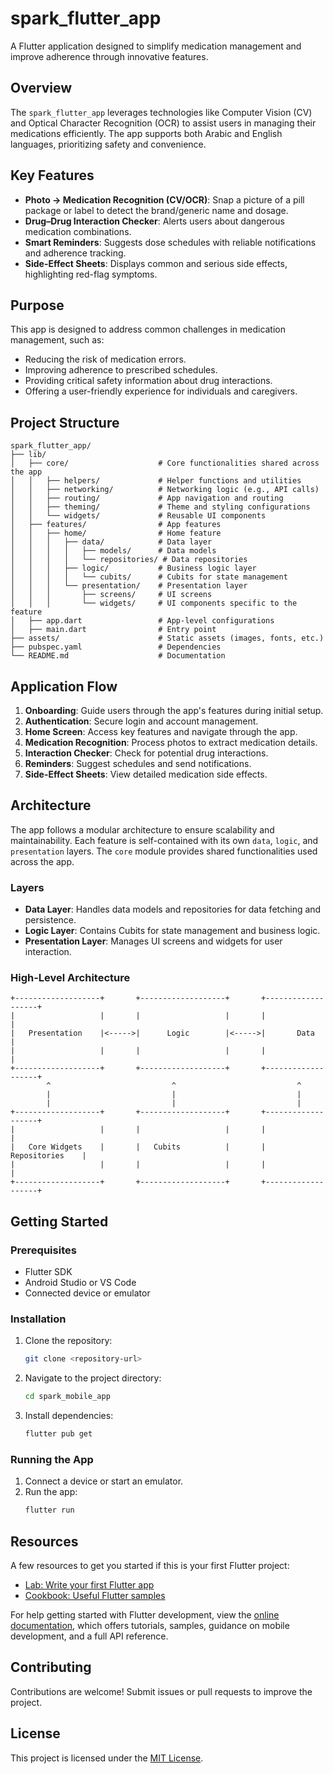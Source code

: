 # spark_flutter_app

A Flutter application designed to simplify medication management and improve adherence through innovative features.

## Overview

The `spark_flutter_app` leverages technologies like Computer Vision (CV) and Optical Character Recognition (OCR) to assist users in managing their medications efficiently. The app supports both Arabic and English languages, prioritizing safety and convenience.

## Key Features

- **Photo → Medication Recognition (CV/OCR)**: Snap a picture of a pill package or label to detect the brand/generic name and dosage.
- **Drug–Drug Interaction Checker**: Alerts users about dangerous medication combinations.
- **Smart Reminders**: Suggests dose schedules with reliable notifications and adherence tracking.
- **Side-Effect Sheets**: Displays common and serious side effects, highlighting red-flag symptoms.

## Purpose

This app is designed to address common challenges in medication management, such as:

- Reducing the risk of medication errors.
- Improving adherence to prescribed schedules.
- Providing critical safety information about drug interactions.
- Offering a user-friendly experience for individuals and caregivers.

## Project Structure

```
spark_flutter_app/
├── lib/
│   ├── core/                    # Core functionalities shared across the app
│   │   ├── helpers/             # Helper functions and utilities
│   │   ├── networking/          # Networking logic (e.g., API calls)
│   │   ├── routing/             # App navigation and routing
│   │   ├── theming/             # Theme and styling configurations
│   │   └── widgets/             # Reusable UI components
│   ├── features/                # App features
│   │   ├── home/                # Home feature
│   │   │   ├── data/            # Data layer
│   │   │   │   ├── models/      # Data models
│   │   │   │   └── repositories/ # Data repositories
│   │   │   ├── logic/           # Business logic layer
│   │   │   │   └── cubits/      # Cubits for state management
│   │   │   └── presentation/    # Presentation layer
│   │   │       ├── screens/     # UI screens
│   │   │       └── widgets/     # UI components specific to the feature
│   ├── app.dart                 # App-level configurations
│   ├── main.dart                # Entry point
├── assets/                      # Static assets (images, fonts, etc.)
├── pubspec.yaml                 # Dependencies
└── README.md                    # Documentation
```

## Application Flow

1. **Onboarding**: Guide users through the app's features during initial setup.
2. **Authentication**: Secure login and account management.
3. **Home Screen**: Access key features and navigate through the app.
4. **Medication Recognition**: Process photos to extract medication details.
5. **Interaction Checker**: Check for potential drug interactions.
6. **Reminders**: Suggest schedules and send notifications.
7. **Side-Effect Sheets**: View detailed medication side effects.

## Architecture

The app follows a modular architecture to ensure scalability and maintainability. Each feature is self-contained with its own `data`, `logic`, and `presentation` layers. The `core` module provides shared functionalities used across the app.

### Layers

- **Data Layer**: Handles data models and repositories for data fetching and persistence.
- **Logic Layer**: Contains Cubits for state management and business logic.
- **Presentation Layer**: Manages UI screens and widgets for user interaction.

### High-Level Architecture

```
+-------------------+       +-------------------+       +-------------------+
|                   |       |                   |       |                   |
|   Presentation    |<----->|      Logic        |<----->|       Data        |
|                   |       |                   |       |                   |
+-------------------+       +-------------------+       +-------------------+
        ^                           ^                           ^
        |                           |                           |
        |                           |                           |
+-------------------+       +-------------------+       +-------------------+
|                   |       |                   |       |                   |
|   Core Widgets    |       |   Cubits          |       |   Repositories    |
|                   |       |                   |       |                   |
+-------------------+       +-------------------+       +-------------------+
```

## Getting Started

### Prerequisites

- Flutter SDK
- Android Studio or VS Code
- Connected device or emulator

### Installation

1. Clone the repository:
   ```bash
   git clone <repository-url>
   ```
2. Navigate to the project directory:
   ```bash
   cd spark_mobile_app
   ```
3. Install dependencies:
   ```bash
   flutter pub get
   ```

### Running the App

1. Connect a device or start an emulator.
2. Run the app:
   ```bash
   flutter run
   ```

## Resources

A few resources to get you started if this is your first Flutter project:

- [Lab: Write your first Flutter app](https://docs.flutter.dev/get-started/codelab)
- [Cookbook: Useful Flutter samples](https://docs.flutter.dev/cookbook)

For help getting started with Flutter development, view the
[online documentation](https://docs.flutter.dev/), which offers tutorials,
samples, guidance on mobile development, and a full API reference.

## Contributing

Contributions are welcome! Submit issues or pull requests to improve the project.

## License

This project is licensed under the [MIT License](LICENSE).
